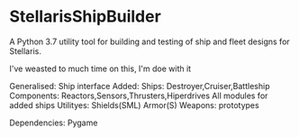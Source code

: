 # StellarisShipBuilder

A Python 3.7 utility tool for building and testing of ship and fleet designs for Stellaris.

I've weasted to much time on this, I'm doe with it

Generalised:
  Ship interface
Added:
  Ships: Destroyer,Cruiser,Battleship
  Components: Reactors,Sensors,Thrusters,Hiperdrives
  All modules for added ships
  Utilityes: Shields(SML) Armor(S)
  Weapons: prototypes

Dependencies:
Pygame
